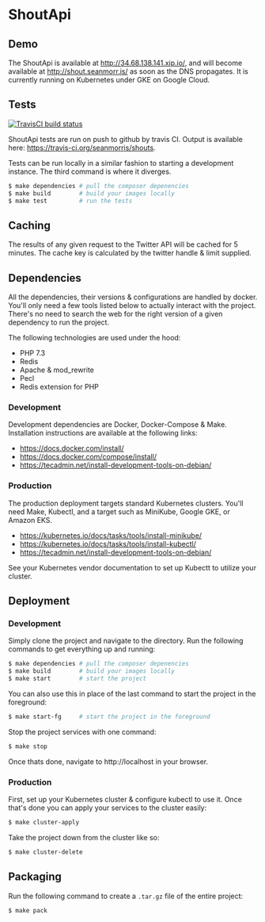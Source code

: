 # ShoutApi

## Demo

The ShoutApi is available at http://34.68.138.141.xip.io/, and will become available at http://shout.seanmorr.is/ as soon as the DNS propagates. It is currently running on Kubernetes under GKE on Google Cloud.

## Tests

[![TravisCI build status](https://api.travis-ci.org/seanmorris/shouts.svg?branch=master)](https://travis-ci.org/seanmorris/shouts)

ShoutApi tests are run on push to github by travis CI. Output is available here: https://travis-ci.org/seanmorris/shouts.

Tests can be run locally in a similar fashion to starting a development instance. The third command is where it diverges.

```bash
$ make dependencies # pull the composer depenencies
$ make build        # build your images locally
$ make test         # run the tests
```

## Caching

The results of any given request to the Twitter API will be cached for 5 minutes. The cache key is calculated by the twitter handle & limit supplied.

## Dependencies

All the dependencies, their versions & configurations are handled by docker. You'll only need a few tools listed below to actually interact with the project. There's no need to search the web for the right version of a given dependency to run the project.

The following technologies are used under the hood:

* PHP 7.3
* Redis
* Apache & mod_rewrite
* Pecl
* Redis extension for PHP

### Development

Development dependencies are Docker, Docker-Compose & Make. Installation instructions are available at the following links:

* https://docs.docker.com/install/
* https://docs.docker.com/compose/install/
* https://tecadmin.net/install-development-tools-on-debian/

### Production

The production deployment targets standard Kubernetes clusters. You'll need Make, Kubectl, and a target such as MiniKube, Google GKE, or Amazon EKS.

* https://kubernetes.io/docs/tasks/tools/install-minikube/
* https://kubernetes.io/docs/tasks/tools/install-kubectl/
* https://tecadmin.net/install-development-tools-on-debian/

See your Kubernetes vendor documentation to set up Kubectt to utilize your cluster.

## Deployment

### Development

Simply clone the project and navigate to the directory. Run the following commands to get everything up and running:

```bash
$ make dependencies # pull the composer depenencies
$ make build        # build your images locally
$ make start        # start the project
```

You can also use this in place of the last command to start the project in the foreground:

```bash
$ make start-fg     # start the project in the foreground
```

Stop the project services with one command:

```bash
$ make stop
```

Once thats done, navigate to http://localhost in your browser.

### Production

First, set up your Kubernetes cluster & configure kubectl to use it. Once that's done you can apply your services to the cluster easily:

```bash
$ make cluster-apply
```

Take the project down from the cluster like so:


```bash
$ make cluster-delete
```

## Packaging

Run the following command to create a `.tar.gz` file of the entire project:

```bash
$ make pack
```

